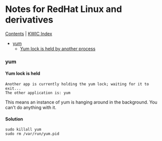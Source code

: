 # Notes for RedHat Linux and derivatives

[Contents](contents.md) | [KWIC Index](kwic-index.md)

* [yum](#yum)
    * [Yum lock is held by another process](#yum-lock-is-held)


### yum

#### Yum lock is held

```shell
Another app is currently holding the yum lock; waiting for it to exit...
The other application is: yum
```

This means an instance of yum is hanging around in the background. You can't do anything with it.

#### Solution

```shell
sudo killall yum
sudo rm /var/run/yum.pid
```

